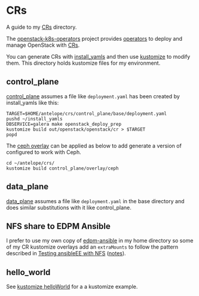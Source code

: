 # CRs

A guide to my [CRs](../crs) directory.

The [openstack-k8s-operators](https://github.com/openstack-k8s-operators)
project provides
[operators](https://www.redhat.com/en/topics/containers/what-is-a-kubernetes-operator)
to deploy and manage OpenStack with
[CRs](https://kubernetes.io/docs/concepts/extend-kubernetes/api-extension/custom-resources).

You can generate CRs with 
[install_yamls](https://github.com/openstack-k8s-operators/install_yamls)
and then use [kustomize](https://kustomize.io) to modify them. This
directory holds kustomize files for my environment.

## control_plane

[control_plane](control_plane) assumes a file like `deployment.yaml`
has been created by install_yamls like this:
```
TARGET=$HOME/antelope/crs/control_plane/base/deployment.yaml
pushd ~/install_yamls
DBSERVICE=galera make openstack_deploy_prep
kustomize build out/openstack/openstack/cr > $TARGET
popd
```
The [ceph overlay](control_plane/overlay/ceph/) can be applied as below
to add generate a version of configured to work with Ceph.

```
cd ~/antelope/crs/
kustomize build control_plane/overlay/ceph
```

## data_plane

[data_plane](data_plane) assumes a file like `deployment.yaml` in
the base directory and does similar substitutions with it like
control_plane.

## NFS share to EDPM Ansible

I prefer to use my own copy of
[edpm-ansible](https://github.com/openstack-k8s-operators/edpm-ansible)
in my home directory so some of my CR kustomize overlays add an
`extraMounts` to follow the pattern described in
[Testing ansibleEE with NFS](https://openstack-k8s-operators.github.io/edpm-ansible/testing_with_ansibleee.html)
([notes](../docs/notes/nfs.md)).

## hello_world

See
[kustomize helloWorld](https://github.com/kubernetes-sigs/kustomize/tree/master/examples/helloWorld)
for a a kustomize example.
